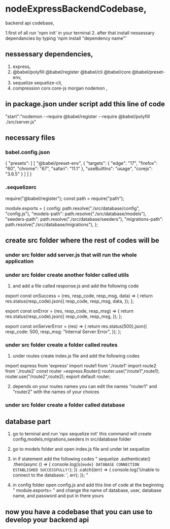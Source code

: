 # nodeExpressBackendCodebase,
backend api codebase,

1.first of all run 'npm init' in your terminal
2. after that install nessessary dependancies by typing 'npm install "dependency name"'
## nessessary dependencies,
1. express,
2. @babel/polyfill @babel/register @babel/cli @babel/core @babel/preset-env,
3. sequelize sequelize-cli,
4. compression cors core-js morgan nodemon ,
## in package.json under script add this line of code
 "start":"nodemon --require @babel/register --require @babel/polyfill ./src/server.js"
## necessary files
### babel.config.json

{
    "presets": [
      [
        "@babel/preset-env",
        {
          "targets": {
            "edge": "17",
            "firefox": "60",
            "chrome": "67",
            "safari": "11.1"
          },
          "useBuiltIns": "usage",
          "corejs": "3.6.5"
        }
      ]
    ]
  }
### .sequelizerc

require("@babel/register");
const path = require("path");

module.exports = {
  config: path.resolve("./src/database/config", "config.js"),
  "models-path": path.resolve("./src/database/models"),
  "seeders-path": path.resolve("./src/database/seeders"),
  "migrations-path": path.resolve("./src/database/migrations"),
};

## create src folder where the rest of codes will be
### under src folder add server.js that will run the whole application
### under src folder create another folder called utils

1. and add a file called response.js and add the following code
   
export const onSuccess = (res, resp_code, resp_msg, data) => {
    return res.status(resp_code).json({
      resp_code,
      resp_msg,
      data,
    });
  };
  
  export const onError = (res, resp_code, resp_msg) => {
    return res.status(resp_code).json({
      resp_code,
      resp_msg,
    });
  };
  
  export const onServerError = (res) => {
    return res.status(500).json({
      resp_code: 500,
      resp_msg: "Internal Server Error",
    });
  };
### under src folder create a folder called routes
1. under routes create index.js file
 and add the following codes

import express from 'express'
import route1 from './route1'
import route2 from './route2'
const router =express.Router()
router.use("/route1",route1);
router.use("/route2",route2);
export default router;

2. depends on your routes names you can edit the names "router1" and "router2"
with the names of your choices
### under src folder create a folder called database
## database part
1. go to terninal and run 
'npx sequelize init'
this command will create config,models,migrations,seeders in src/database folder

2. go to models folder and open index.js file and under let sequelize
3. in if statement add the following codes
   " sequelize
    .authenticate()
    .then(async () => {
      console.log(`${mode} DATABASE CONNECTION ESTABLISHED SUCCESSFULLY!`);
    })
    .catch((err) => {
      console.log('Unable to connect to the database: ', err);
    }); "
4. in config folder open config.js and add this line of code at the beginning
   " module.exports= "
   and change the name of database, user, database name, and password and put in there yours

## now you have a codebase that you can use to develop your backend api
